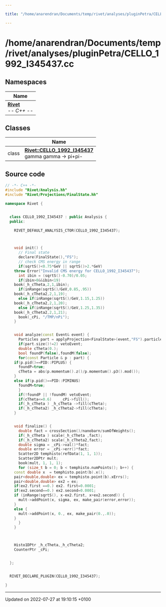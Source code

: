 ```yaml
---

title: "/home/anarendran/Documents/temp/rivet/analyses/pluginPetra/CELLO_1992_I345437.cc"

---
```


# /home/anarendran/Documents/temp/rivet/analyses/pluginPetra/CELLO_1992_I345437.cc



## Namespaces

| Name           |
| -------------- |
| **[Rivet](http://example.org/namespaces/namespacerivet/)** <br>-*- C++ -*-  |

## Classes

|                | Name           |
| -------------- | -------------- |
| class | **[Rivet::CELLO_1992_I345437](http://example.org/classes/classrivet_1_1cello__1992__i345437/)** <br>gamma gamma -> pi+pi-  |




## Source code

```cpp
// -*- C++ -*-
#include "Rivet/Analysis.hh"
#include "Rivet/Projections/FinalState.hh"

namespace Rivet {


  class CELLO_1992_I345437 : public Analysis {
  public:

    RIVET_DEFAULT_ANALYSIS_CTOR(CELLO_1992_I345437);



    void init() {
      // Final state
      declare(FinalState(),"FS");
      // check CMS energy in range
      if(sqrtS()<0.75*GeV || sqrtS()>2.*GeV)
    throw Error("Invalid CMS energy for CELLO_1992_I345437");
      int ibin = (sqrtS()-0.70)/0.05;
      if(ibin>0&&ibin<19)
    book(_h_cTheta,2,1,ibin);
      if(inRange(sqrtS()/GeV,0.85,.95))
    book(_h_cTheta2,2,1,19);
      else if(inRange(sqrtS()/GeV,1.15,1.25))
    book(_h_cTheta2,2,1,20);
      else if(inRange(sqrtS()/GeV,1.25,1.35))
    book(_h_cTheta2,2,1,21);
      book(_cPi, "/TMP/nPi");
    }


    void analyze(const Event& event) {
      Particles part = applyProjection<FinalState>(event,"FS").particles();
      if(part.size()!=2) vetoEvent;
      double cTheta(0.);
      bool foundP(false),foundM(false);
      for(const Particle & p : part) {
    if(p.pid()==PID::PIPLUS) {
      foundP=true;
      cTheta = abs(p.momentum().z()/p.momentum().p3().mod());
    }
    else if(p.pid()==PID::PIMINUS)
      foundM=true;
      }
      if(!foundP || !foundM) vetoEvent;
      if(cTheta<=0.6)    _cPi->fill();
      if(_h_cTheta ) _h_cTheta ->fill(cTheta);
      if(_h_cTheta2) _h_cTheta2->fill(cTheta);
    }


    void finalize() {
      double fact = crossSection()/nanobarn/sumOfWeights();
      if(_h_cTheta ) scale(_h_cTheta ,fact);
      if(_h_cTheta2) scale(_h_cTheta2,fact);
      double sigma = _cPi->val()*fact;
      double error = _cPi->err()*fact;
      Scatter2D temphisto(refData(1, 1, 1));
      Scatter2DPtr mult;
      book(mult, 1, 1, 1);
      for (size_t b = 0; b < temphisto.numPoints(); b++) {
    const double x  = temphisto.point(b).x();
    pair<double,double> ex = temphisto.point(b).xErrs();
    pair<double,double> ex2 = ex;
    if(ex2.first ==0.) ex2. first=0.0001;
    if(ex2.second==0.) ex2.second=0.0001;
    if (inRange(sqrtS(), x-ex2.first, x+ex2.second)) {
      mult->addPoint(x, sigma, ex, make_pair(error,error));
    }
    else {
      mult->addPoint(x, 0., ex, make_pair(0.,.0));
    }
      }
    }



    Histo1DPtr _h_cTheta,_h_cTheta2;
    CounterPtr _cPi;


  };


  RIVET_DECLARE_PLUGIN(CELLO_1992_I345437);

}
```


-------------------------------

Updated on 2022-07-27 at 19:10:15 +0100
